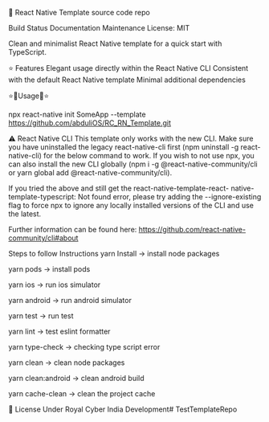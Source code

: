 👾 React Native Template source code repo


Build Status Documentation Maintenance License: MIT

Clean and minimalist React Native template for a quick start with TypeScript.

⭐ Features Elegant usage directly within the React Native CLI Consistent with the default React Native template Minimal additional dependencies

 ⭐🍕Usage🍕⭐
 
  npx react-native init SomeApp --template https://github.com/abduliOS/RC_RN_Template.git


⚠️ React Native CLI This template only works with the new CLI. Make sure you have uninstalled the legacy react-native-cli first (npm uninstall -g react-native-cli) for the below command to work. If you wish to not use npx, you can also install the new CLI globally (npm i -g @react-native-community/cli or yarn global add @react-native-community/cli).

If you tried the above and still get the react-native-template-react- native-template-typescript: Not found error, please try adding the --ignore-existing flag to force npx to ignore any locally installed versions of the CLI and use the latest.

Further information can be found here: https://github.com/react-native-community/cli#about

Steps to follow Instructions yarn Install -> install node packages

yarn pods -> install pods

yarn ios -> run ios simulator

yarn android -> run android simulator

yarn test -> run test

yarn lint -> test eslint formatter

yarn type-check -> checking type script error

yarn clean -> clean node packages

yarn clean:android -> clean android build

yarn cache-clean -> clean the project cache

🔖 License Under Royal Cyber India Development# TestTemplateRepo
